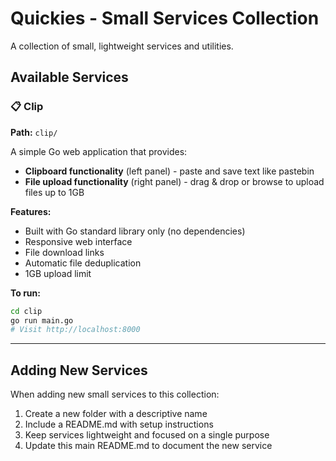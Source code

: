 # Quickies - Small Services Collection

A collection of small, lightweight services and utilities.

## Available Services

### 📋 Clip
**Path:** `clip/`

A simple Go web application that provides:
- **Clipboard functionality** (left panel) - paste and save text like pastebin
- **File upload functionality** (right panel) - drag & drop or browse to upload files up to 1GB

**Features:**
- Built with Go standard library only (no dependencies)
- Responsive web interface
- File download links
- Automatic file deduplication
- 1GB upload limit

**To run:**
```bash
cd clip
go run main.go
# Visit http://localhost:8000
```

---

## Adding New Services

When adding new small services to this collection:

1. Create a new folder with a descriptive name
2. Include a README.md with setup instructions
3. Keep services lightweight and focused on a single purpose
4. Update this main README.md to document the new service 